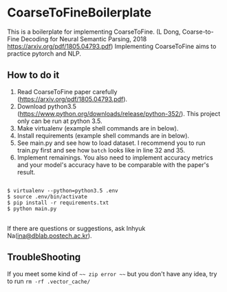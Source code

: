 # CoarseToFineBoilerplate

This is a boilerplate for implementing CoarseToFine. (L Dong, Coarse-to-Fine Decoding for Neural Semantic Parsing, 2018 https://arxiv.org/pdf/1805.04793.pdf)
Implementing CoarseToFine aims to practice pytorch and NLP.

## How to do it

1. Read CoarseToFine paper carefully (https://arxiv.org/pdf/1805.04793.pdf).
2. Download python3.5 (https://www.python.org/downloads/release/python-352/). This project only can be run at python 3.5.
3. Make virtualenv (example shell commands are in below).
4. Install requirements (example shell commands are in below).
5. See main.py and see how to load dataset. I recommend you to run train.py first and see how ```batch``` looks like in line 32 and 35.
6. Implement remainings. You also need to implement accuracy metrics and your model's accuracy have to be comparable with the paper's result. 

<pre><code>
$ virtualenv --python=python3.5 .env
$ source .env/bin/activate
$ pip install -r requirements.txt
$ python main.py
</code> </pre>


If there are questions or suggestions, ask Inhyuk Na(ina@dblab.postech.ac.kr).

## TroubleShooting

If you meet some kind of ```~~ zip error ~~``` but you don't have any idea, try to run ```rm -rf .vector_cache/```